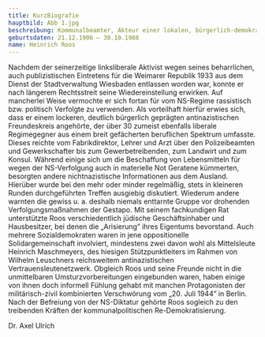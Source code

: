```yaml
---
title: KurzBiografie
hauptbild: Abb 1.jpg
beschreibung: Kommunalbeamter, Akteur einer lokalen, bürgerlich-demokratischen Widerstandsgruppe, später Mitgründer des Aufbau-Ausschusses Wiesbaden sowie u. a. auch der CDU, Stadtrat und Stadtkämmerer
geburtsdaten: 21.12.1906 – 30.10.1988
name: Heinrich Roos
---
```

Nachdem der seinerzeitige linksliberale Aktivist wegen seines
beharrlichen, auch publizistischen Eintretens für die Weimarer Republik
1933 aus dem Dienst der Stadtverwaltung Wiesbaden entlassen worden war,
konnte er nach längerem Rechtsstreit seine Wiedereinstellung erwirken.
Auf mancherlei Weise vermochte er sich fortan für vom NS-Regime
rassistisch bzw. politisch Verfolgte zu verwenden. Als vorteilhaft
hierfür erwies sich, dass er einem lockeren, deutlich bürgerlich
geprägten antinazistischen Freundeskreis angehörte, der über 30 zumeist
ebenfalls liberale Regimegegner aus einem breit gefächerten beruflichen
Spektrum umfasste. Dieses reichte vom Fabrikdirektor, Lehrer und Arzt
über den Polizeibeamten und Gewerkschafter bis zum Gewerbetreibenden,
zum Landwirt und zum Konsul. Während einige sich um die Beschaffung von
Lebensmitteln für wegen der NS-Verfolgung auch in materielle Not
Geratene kümmerten, besorgten andere nichtnazistische Informationen aus
dem Ausland. Hierüber wurde bei den mehr oder minder regelmäßig, stets
in kleineren Runden durchgeführten Treffen ausgiebig diskutiert.
Wiederum andere warnten die gewiss u. a. deshalb niemals enttarnte
Gruppe vor drohenden Verfolgungsmaßnahmen der Gestapo. Mit seinem
fachkundigen Rat unterstützte Roos verschiedentlich jüdische
Geschäftsinhaber und Hausbesitzer, bei denen die „Arisierung“ ihres
Eigentums bevorstand. Auch mehrere Sozialdemokraten waren in jene
oppositionelle Solidargemeinschaft involviert, mindestens zwei davon
wohl als Mittelsleute Heinrich Maschmeyers, des hiesigen
Stützpunktleiters im Rahmen von Wilhelm Leuschners reichsweitem
antinazistischen Vertrauensleutenetzwerk. Obgleich Roos und seine
Freunde nicht in die unmittelbaren Umsturzvorbereitungen eingebunden
waren, haben einige von ihnen doch informell Fühlung gehabt mit manchen
Protagonisten der militärisch-zivil kombinierten Verschwörung vom „20.
Juli 1944“ in Berlin. Nach der Befreiung von der NS-Diktatur gehörte
Roos sogleich zu den treibenden Kräften der kommunalpolitischen
Re-Demokratisierung.

Dr. Axel Ulrich
